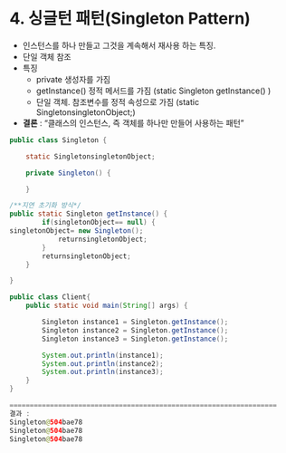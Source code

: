 # 4. 싱글턴 패턴(Singleton Pattern)

* 인스턴스를 하나 만들고 그것을 계속해서 재사용 하는 특징.
* 단일 객체 참조
* 특징
  * private 생성자를 가짐
  * getInstance() 정적 메서드를 가짐 (static Singleton getInstance() )
  * 단일 객체. 참조변수를 정적 속성으로 가짐 (static SingletonsingletonObject;)
* **결론** : “클래스의 인스턴스, 즉 객체를 하나만 만들어 사용하는 패턴”

```java
public class Singleton {

    static SingletonsingletonObject;

    private Singleton() {

    }

/**지연 초기화 방식*/
public static Singleton getInstance() {
        if(singletonObject== null) {
singletonObject= new Singleton();
            returnsingletonObject;
        }
        returnsingletonObject;
    }

}

public class Client{
    public static void main(String[] args) {

        Singleton instance1 = Singleton.getInstance();
        Singleton instance2 = Singleton.getInstance();
        Singleton instance3 = Singleton.getInstance();

        System.out.println(instance1);
        System.out.println(instance2);
        System.out.println(instance3);
    }
}

==================================================================
결과 : 
Singleton@504bae78
Singleton@504bae78
Singleton@504bae78
```

